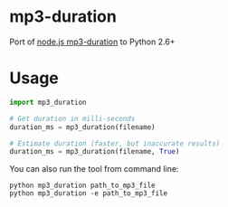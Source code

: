 # mp3-duration
Port of [node.js mp3-duration](https://github.com/ddsol/mp3-duration) to Python 2.6+

# Usage

```python
import mp3_duration

# Get duration in milli-seconds
duration_ms = mp3_duration(filename)

# Estimate duration (faster, but inaccurate results)
duration_ms = mp3_duration(filename, True)
```

You can also run the tool from command line:

```Shell
python mp3_duration path_to_mp3_file
python mp3_duration -e path_to_mp3_file
```
